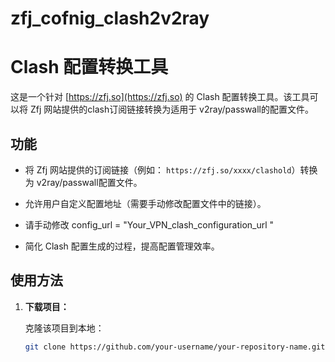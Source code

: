 # zfj_cofnig_clash2v2ray

# Clash 配置转换工具

这是一个针对 [https://zfj.so](https://zfj.so) 的 Clash 配置转换工具。该工具可以将 Zfj 网站提供的clash订阅链接转换为适用于 v2ray/passwall的配置文件。

## 功能

- 将 Zfj 网站提供的订阅链接（例如： `https://zfj.so/xxxx/clashold`）转换为 v2ray/passwall配置文件。
- 允许用户自定义配置地址（需要手动修改配置文件中的链接）。
- 请手动修改   config_url = "Your_VPN_clash_configuration_url "

- 简化 Clash 配置生成的过程，提高配置管理效率。

## 使用方法

1. **下载项目：**

   克隆该项目到本地：

   ```bash
   git clone https://github.com/your-username/your-repository-name.git
